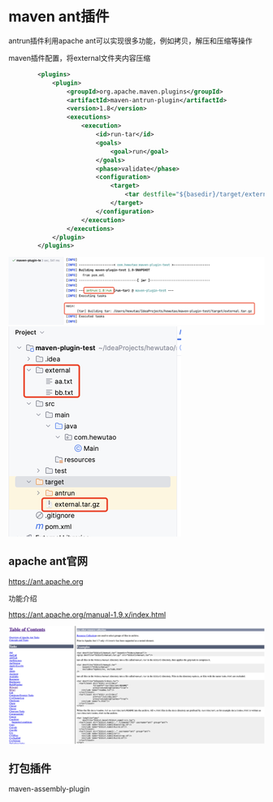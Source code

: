 # maven ant插件

antrun插件利用apache ant可以实现很多功能，例如拷贝，解压和压缩等操作



maven插件配置，将external文件夹内容压缩

```xml
        <plugins>
            <plugin>
                <groupId>org.apache.maven.plugins</groupId>
                <artifactId>maven-antrun-plugin</artifactId>
                <version>1.8</version>
                <executions>
                    <execution>
                        <id>run-tar</id>
                        <goals>
                            <goal>run</goal>
                        </goals>
                        <phase>validate</phase>
                        <configuration>
                            <target>
                                <tar destfile="${basedir}/target/external.tar.gz" compression="gzip" basedir="${basedir}/external"/>
                            </target>
                        </configuration>
                    </execution>
                </executions>
            </plugin>
        </plugins>
```



<img src="/java虚拟机/.assert/maven-ant插件/image-20230909125823684.png" alt="image-20230909125823684" style="zoom:50%;" />



<img src="/java虚拟机/.assert/maven-ant插件/image-20230909125858857.png" alt="image-20230909125858857" style="zoom:50%;" />



## apache ant官网

https://ant.apache.org

功能介绍

https://ant.apache.org/manual-1.9.x/index.html

![image-20230909125517105](/java虚拟机/.assert/maven-ant插件/image-20230909125517105.png)



## 打包插件

maven-assembly-plugin